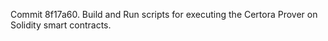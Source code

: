 Commit 8f17a60.                    Build and Run scripts for executing the Certora Prover on Solidity smart contracts.